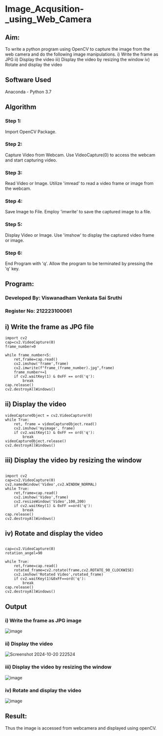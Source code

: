 # Image_Acqusition-_using_Web_Camera

## Aim:
 
To write a python program using OpenCV to capture the image from the web camera and do the following image manipulations.
i) Write the frame as JPG 
ii) Display the video 
iii) Display the video by resizing the window
iv) Rotate and display the video

## Software Used
Anaconda - Python 3.7
## Algorithm
### Step 1:
Import OpenCV Package.

### Step 2:
Capture Video from Webcam. Use VideoCapture(0) to access the webcam and start capturing video.

### Step 3:
Read Video or Image. Utilize 'imread' to read a video frame or image from the webcam.

### Step 4:
Save Image to File. Employ 'imwrite' to save the captured image to a file.

### Step 5:
Display Video or Image. Use 'imshow' to display the captured video frame or image.

### Step 6:
End Program with 'q'. Allow the program to be terminated by pressing the 'q' key.


## Program:

### Developed By: Viswanadham Venkata Sai Sruthi
### Register No: 212223100061

## i) Write the frame as JPG file

```
import cv2
cap=cv2.VideoCapture(0)
frame_number=0

while frame_number<5:
    ret,frame=cap.read()
    cv2.imshow('frame',frame)
    cv2.imwrite(f"frame_(frame_number).jpg",frame)
    frame_number+=1
    if cv2.waitKey(1) & 0xFF == ord('q'):
        break
cap.release()
cv2.destroyAllWindows()

```


## ii) Display the video

```
videoCaptureObject = cv2.VideoCapture(0)
while True:
    ret, frame = videoCaptureObject.read()
    cv2.imshow('myimage', frame)
    if cv2.waitKey(1) & 0xFF == ord('q'):
        break
videoCaptureObject.release()
cv2.destroyAllWindows()  
```


## iii) Display the video by resizing the window

```

import cv2
cap=cv2.VideoCapture(0)
cv2.namedWindow('Video',cv2.WINDOW_NORMAL)
while True:
    ret,frame=cap.read()
    cv2.imshow('Video',frame)
    cv2.resizeWindow('Video',100,200)
    if cv2.waitKey(1) & 0xFF ==ord('q'):
        break
cap.release()
cv2.destroyAllWindows()        

```


## iv) Rotate and display the video

```

cap=cv2.VideoCapture(0)
rotation_angel=90

while True:
    ret,frame=cap.read()
    rotated_frame=cv2.rotate(frame,cv2.ROTATE_90_CLOCKWISE)
    cv2.imshow('Rotated Video',rotated_frame)
    if cv2.waitKey(1)&0xFF==ord('q'):
        break
cap.release()
cv2.destroyAllWindows()  
```

## Output

### i) Write the frame as JPG image

![image](https://github.com/user-attachments/assets/4ed7be48-1799-4bef-b31d-6984c495e723)

### ii) Display the video

![Screenshot 2024-10-20 222524](https://github.com/user-attachments/assets/a14b8d8e-2a72-44fc-a95d-e4fdb6e581a3)

### iii) Display the video by resizing the window

![image](https://github.com/user-attachments/assets/64d10f12-5af6-4247-b11a-887a6615e808)



### iv) Rotate and display the video

![image](https://github.com/user-attachments/assets/63b308f0-8e16-4447-9ecf-cb7174833b4c)


## Result:
Thus the image is accessed from webcamera and displayed using openCV.


